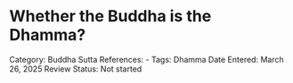 # Whether the Buddha is the Dhamma?

Category: Buddha
Sutta References: -
Tags: Dhamma
Date Entered: March 26, 2025
Review Status: Not started